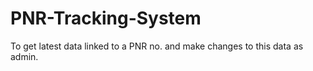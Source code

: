 # PNR-Tracking-System
To get latest data linked to a PNR no. and make changes to this data as admin.
